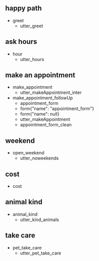 ## happy path
* greet
	- utter_greet

## ask hours
* hour
	- utter_hours

## make an appointment
* make_appointment
	- utter_makeAppointment_inter
* make_appointment_followUp
	- appointment_form
	- form{"name": "appointment_form"}
	- form{"name": null}
	- utter_makeAppointment
	- appointment_form_clean

## weekend
* open_weekend
	- utter_noweekends

## cost
* cost

## animal kind
* animal_kind
	- utter_kind_animals

## take care
* pet_take_care
	- utter_pet_take_care

